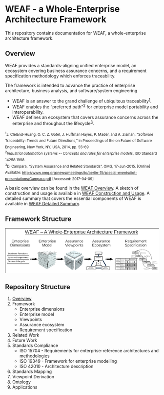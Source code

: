 # WEAF - a Whole-Enterprise Architecture Framework

This repository contains documentation for WEAF, a whole-enterprise architecture framework.

## Overview

WEAF provides a standards-aligning unified enterprise model, an ecosystem covering business assurance concerns, and a requirement specification methodology which enforces traceability.

The framework is intended to advance the practice of enterprise architecture, business analysis, and software/system engineering.  
* WEAF is an answer to the grand challenge of ubiquitous traceability<sup>[1](#1)</sup>.  
* WEAF enables the “preferred path”<sup>[2](#2)</sup> for enterprise model portability and interoperability.  
* WEAF defines an ecosystem that covers assurance concerns across the enterprise and throughout the lifecycle<sup>[3](#3)</sup>.

<sub><a name=”1”><sup>1</sup>J. Cleland-Huang, O. C. Z. Gotel, J. Huffman Hayes, P. Mäder, and A. Zisman, “Software Traceability: Trends and Future Directions,” in Proceedings of the on Future of Software Engineering, New York, NY, USA, 2014, pp. 55–69</a>  
<a name=”2”><sup>2</sup>*Industrial automation systems -- Concepts and rules for enterprise models*, ISO Standard 14258:1998</a>  
<a name=”3”><sup>3</sup>D. Campara, “System Assurance and Related Standards”, OMG, 17-Jun-2015. \[Online\] Available: http://www.omg.org/news/meetings/tc/berlin-15/special-events/iiot-presentations/Campara.pdf \[Accessed: 2017-04-09\]</a></sub>

A basic overview can be found in the [WEAF Overview](./overview/WEAF-overview.pdf).  A sketch of construction and usage is available in [WEAF Construction and Usage](./overview/WEAF-construction-and-usage.pdf).  A detailed summary that covers the essential components of WEAF is available in [WEAF Detailed Summary](./overview/WEAF-detailed-summary.pdf).

## Framework Structure
![WEAF outline](./diagrams/weaf-in-one-pic.png)

## Repository Structure
1. [Overview](./overview)
1. Framework
    * Enterprise dimensions
    * Enterprise model
    * Viewpoints
    * Assurance ecosystem
    * Requirement specification
1. Related Work
1. Future Work
1. Standards Compliance
    * ISO 15704 - Requirements for enterprise-reference architectures and methodologies 
    * ISO 19349 - Framework for enterprise modelling 
    * ISO 42010 - Architecture description
1. Standards Mapping
1. Viewpoint Derivation
1. Ontology
1. Applications


